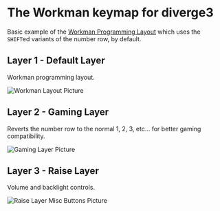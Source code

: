 # The Workman keymap for diverge3

Basic example of the [Workman Programming Layout](https://github.com/ojbucao/workman) which uses the `SHIFT`ed variants of the number row, by default.

## Layer 1 - Default Layer

Workman programming layout.

![Workman Layout Picture](https://i.imgur.com/IOOmRfI.png)

## Layer 2 - Gaming Layer

Reverts the number row to the normal 1, 2, 3, etc... for better gaming compatibility.

![Gaming Layer Picture](https://i.imgur.com/E0vmEAa.png)

## Layer 3 - Raise Layer

Volume and backlight controls.

![Raise Layer Misc Buttons Picture](https://i.imgur.com/50L3O62.png)
